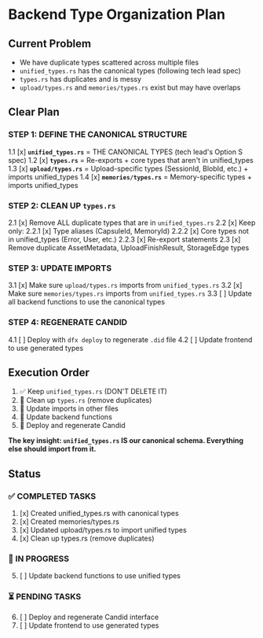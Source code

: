 # Backend Type Organization Plan

## Current Problem

- We have duplicate types scattered across multiple files
- `unified_types.rs` has the canonical types (following tech lead spec)
- `types.rs` has duplicates and is messy
- `upload/types.rs` and `memories/types.rs` exist but may have overlaps

## Clear Plan

### STEP 1: DEFINE THE CANONICAL STRUCTURE

1.1 [x] **`unified_types.rs`** = THE CANONICAL TYPES (tech lead's Option S spec)
1.2 [x] **`types.rs`** = Re-exports + core types that aren't in unified_types
1.3 [x] **`upload/types.rs`** = Upload-specific types (SessionId, BlobId, etc.) + imports unified_types
1.4 [x] **`memories/types.rs`** = Memory-specific types + imports unified_types

### STEP 2: CLEAN UP `types.rs`

2.1 [x] Remove ALL duplicate types that are in `unified_types.rs`
2.2 [x] Keep only:
2.2.1 [x] Type aliases (CapsuleId, MemoryId)
2.2.2 [x] Core types not in unified_types (Error, User, etc.)
2.2.3 [x] Re-export statements
2.3 [x] Remove duplicate AssetMetadata, UploadFinishResult, StorageEdge types

### STEP 3: UPDATE IMPORTS

3.1 [x] Make sure `upload/types.rs` imports from `unified_types.rs`
3.2 [x] Make sure `memories/types.rs` imports from `unified_types.rs`
3.3 [ ] Update all backend functions to use the canonical types

### STEP 4: REGENERATE CANDID

4.1 [ ] Deploy with `dfx deploy` to regenerate `.did` file
4.2 [ ] Update frontend to use generated types

## Execution Order

1. ✅ Keep `unified_types.rs` (DON'T DELETE IT)
2. 🔄 Clean up `types.rs` (remove duplicates)
3. 🔄 Update imports in other files
4. 🔄 Update backend functions
5. 🔄 Deploy and regenerate Candid

**The key insight: `unified_types.rs` IS our canonical schema. Everything else should import from it.**

## Status

### ✅ COMPLETED TASKS

1. [x] Created unified_types.rs with canonical types
2. [x] Created memories/types.rs
3. [x] Updated upload/types.rs to import unified types
4. [x] Clean up types.rs (remove duplicates)

### 🔄 IN PROGRESS

5. [ ] Update backend functions to use unified types

### ⏳ PENDING TASKS

6. [ ] Deploy and regenerate Candid interface
7. [ ] Update frontend to use generated types

